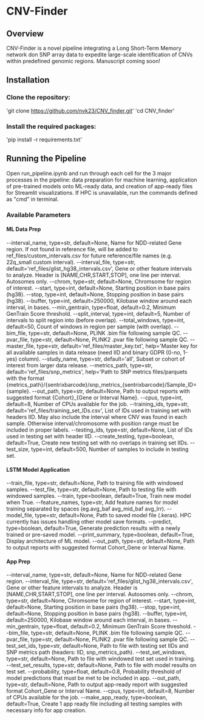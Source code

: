 # CNV-Finder
 
## Overview
CNV-Finder is a novel pipeline integrating a Long Short-Term Memory network don SNP array data to expedite large-scale identification of CNVs within predefined genomic regions. Manuscript coming soon!

## Installation
### Clone the repository:

'git clone https://github.com/nvk23/CNV_finder.git'
'cd CNV_finder'

### Install the required packages:

'pip install -r requirements.txt'

## Running the Pipeline
Open run_pipeline.ipynb and run through each cell for the 3 major processes in the pipeline: data preparation for machine learning, application of pre-trained models onto ML-ready data, and creation of app-ready files for Streamlit visualizations. If HPC is unavailable, run the commands defined as "cmd" in terminal. 

### Available Parameters
#### ML Data Prep
--interval_name, type=str, default=None, Name for NDD-related Gene region. If not found in reference file, will be added to ref_files/custom_intervals.csv for future reference/file names (e.g. 22q_small custom interval).
--interval_file, type=str, default='ref_files/glist_hg38_intervals.csv', Gene or other feature intervals to analyze. Header is [NAME,CHR,START,STOP], one line per interval. Autosomes only.
--chrom, type=str, default=None, Chromsome for region of interest.
--start, type=int, default=None, Starting position in base pairs (hg38).
--stop, type=int, default=None, Stopping position in base pairs (hg38).
--buffer, type=int, default=250000, Kilobase window around each interval, in bases.
--min_gentrain, type=float, default=0.2, Minimum GenTrain Score threshold.
--split_interval, type=int, default=5, Number of intervals to split region into (before overlap).
--total_windows, type=int, default=50, Count of windows in region per sample (with overlap).
--bim_file, type=str, default=None, PLINK .bim file following sample QC.
--pvar_file, type=str, default=None, PLINK2 .pvar file following sample QC.
--master_file, type=str, default='ref_files/master_key.txt', help='Master key for all available samples in data release (need IID and binary GDPR (0-no, 1-yes) column).
--study_name, type=str, default='all', Subset or cohort of interest from larger data release.
--metrics_path, type=str, default='ref_files/snp_metrics', help='Path to SNP metrics files/parquets with the format {metrics_path}/{sentrixbarcode}/snp_metrics_{sentrixbarcode}/Sample_ID={sample}.
--out_path, type=str, default=None, Path to output reports with suggested format {Cohort}_{Gene or Interval Name}.
--cpus, type=int, default=8, Number of CPUs available for the job.
--training_ids, type=str, default='ref_files/training_set_IDs.csv', List of IDs used in training set with headers IID. May also include the interval where CNV was found in each sample. Otherwise interval/chromosome with position range must be included in proper labels.
--testing_ids, type=str, default=None, List of IDs used in testing set with header IID.
--create_testing, type=boolean, default=True, Create new testing set with no overlaps in training set IIDs.
--test_size, type=int, default=500, Number of samples to include in testing set.

#### LSTM Model Application
--train_file, type=str, default=None, Path to training file with windowed samples.
--test_file, type=str, default=None, Path to testing file with windowed samples.
--train, type=boolean, default=True, Train new model when True.
--feature_names, type=str, Add feature names for model training separated by spaces (eg.avg_baf avg_mid_baf avg_lrr).
--model_file, type=str, default=None, Path to saved model file (.keras). HPC currently has issues handling other model save formats.
--predict, type=boolean, default=True, Generate prediction results with a newly trained or pre-saved model.
--print_summary, type=boolean, default=True, Display architecture of ML model.
--out_path, type=str, default=None, Path to output reports with suggested format Cohort_Gene or Interval Name.


#### App Prep
--interval_name, type=str, default=None, Name for NDD-related Gene region.
--interval_file, type=str, default='ref_files/glist_hg38_intervals.csv', Gene or other feature intervals to analyze. Header is [NAME,CHR,START,STOP], one line per interval. Autosomes only.
--chrom, type=str, default=None, Chromsome for region of interest.
--start, type=int, default=None, Starting position in base pairs (hg38).
--stop, type=int, default=None, Stopping position in base pairs (hg38).
--buffer, type=int, default=250000, Kilobase window around each interval, in bases.
--min_gentrain, type=float, default=0.2, Minimum GenTrain Score threshold.
--bim_file, type=str, default=None, PLINK .bim file following sample QC.
--pvar_file, type=str, default=None, PLINK2 .pvar file following sample QC.
--test_set_ids, type=str, default=None, Path to file with testing set IIDs and SNP metrics path (headers: IID, snp_metrics_path).
--test_set_windows, type=str, default=None, Path to file with windowed test set used in training.
--test_set_results, type=str, default=None, Path to file with model results on test set.
--probability, type=float, default=0.8, Probability threshold of model predictions that must be met to be included in app.
--out_path, type=str, default=None, Path to output app-ready report with suggested format Cohort_Gene or Interval Name.
--cpus, type=int, default=8, Number of CPUs available for the job.
--make_app_ready, type=boolean, default=True, Create 1 app ready file including all testing samples with necessary info for app creation.
